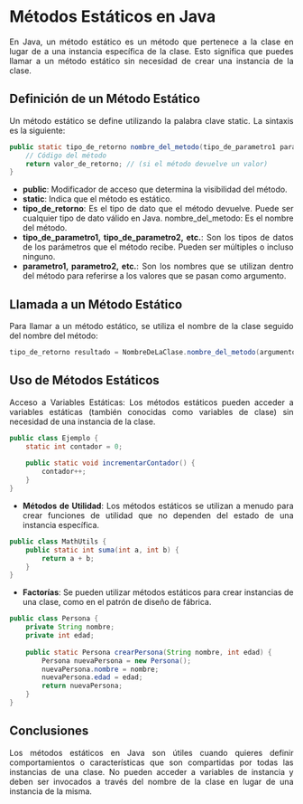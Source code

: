 <div align="justify">

# Métodos Estáticos en Java

En Java, un método estático es un método que pertenece a la clase en lugar de a una instancia específica de la clase. Esto significa que puedes llamar a un método estático sin necesidad de crear una instancia de la clase.

## Definición de un Método Estático

Un método estático se define utilizando la palabra clave static. La sintaxis es la siguiente:

```java
public static tipo_de_retorno nombre_del_metodo(tipo_de_parametro1 parametro1, tipo_de_parametro2 parametro2, ...) {
    // Código del método
    return valor_de_retorno; // (si el método devuelve un valor)
}
```

- __public__: Modificador de acceso que determina la visibilidad del método.
- __static__: Indica que el método es estático.
- __tipo_de_retorno__: Es el tipo de dato que el método devuelve. Puede ser cualquier tipo de dato válido en Java.
nombre_del_metodo: Es el nombre del método.
- __tipo_de_parametro1, tipo_de_parametro2, etc.__: Son los tipos de datos de los parámetros que el método recibe. Pueden ser múltiples o incluso ninguno.
- __parametro1, parametro2, etc.__: Son los nombres que se utilizan dentro del método para referirse a los valores que se pasan como argumento.

## Llamada a un Método Estático

Para llamar a un método estático, se utiliza el nombre de la clase seguido del nombre del método:

```java
tipo_de_retorno resultado = NombreDeLaClase.nombre_del_metodo(argumento1, argumento2, ...);
```

## Uso de Métodos Estáticos

Acceso a Variables Estáticas: Los métodos estáticos pueden acceder a variables estáticas (también conocidas como variables de clase) sin necesidad de una instancia de la clase.

```java
public class Ejemplo {
    static int contador = 0;
    
    public static void incrementarContador() {
        contador++;
    }
}
```

- __Métodos de Utilidad__: Los métodos estáticos se utilizan a menudo para crear funciones de utilidad que no dependen del estado de una instancia específica.

```java
public class MathUtils {
    public static int suma(int a, int b) {
        return a + b;
    }
}
```

- __Factorías__: Se pueden utilizar métodos estáticos para crear instancias de una clase, como en el patrón de diseño de fábrica.

```java
public class Persona {
    private String nombre;
    private int edad;
    
    public static Persona crearPersona(String nombre, int edad) {
        Persona nuevaPersona = new Persona();
        nuevaPersona.nombre = nombre;
        nuevaPersona.edad = edad;
        return nuevaPersona;
    }
}
```

## Conclusiones

Los métodos estáticos en Java son útiles cuando quieres definir comportamientos o características que son compartidas por todas las instancias de una clase. No pueden acceder a variables de instancia y deben ser invocados a través del nombre de la clase en lugar de una instancia de la misma.

</div>